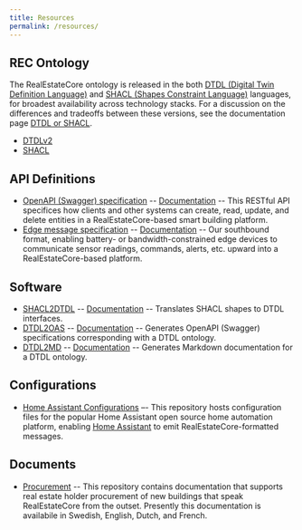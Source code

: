 ```yaml
---
title: Resources
permalink: /resources/
---
```


## REC Ontology

The RealEstateCore ontology is released in the both [DTDL (Digital Twin Definition Language)](https://github.com/Azure/opendigitaltwins-dtdl)  and [SHACL (Shapes Constraint Language)](https://www.w3.org/TR/shacl/) languages, for broadest availability across technology stacks. For a discussion on the differences and tradeoffs between these versions, see the documentation page [DTDL or SHACL](/docs/DTDL-or-SHACL).

* [DTDLv2](https://github.com/RealEstateCore/rec/tree/main/Source/DTDLv2)
* [SHACL](https://github.com/RealEstateCore/REC4/tree/main/Source/SHACL)

## API Definitions

* [OpenAPI (Swagger) specification](https://raw.githubusercontent.com/RealEstateCore/rec/main/API/REST/RealEstateCore.Ontology.DTDLv2.yaml) -- [Documentation](/docs/API/REST) -- This RESTful API specifices how clients and other systems can create, read, update, and delete entities in a RealEstateCore-based smart building platform.
* [Edge message specification](https://raw.githubusercontent.com/RealEstateCore/rec/main/API/Edge/edge_message.schema.json) -- [Documentation](/docs/API/Edge) -- Our southbound format, enabling battery- or bandwidth-constrained edge devices to communicate sensor readings, commands, alerts, etc. upward into a RealEstateCore-based platform. 

## Software

* [SHACL2DTDL](https://github.com/RealEstateCore/SHACL2DTDL) -- [Documentation](/docs/tools/SHACL2DTDL) -- Translates SHACL shapes to DTDL interfaces.
* [DTDL2OAS](https://github.com/RealEstateCore/DTDL2OAS) -- [Documentation](/docs/tools/DTDL2OAS) -- Generates OpenAPI (Swagger) specifications corresponding with a DTDL ontology.
* [DTDL2MD](https://github.com/RealEstateCore/DTDL2MD) -- [Documentation](/docs/tools/DTDL2MD) -- Generates Markdown documentation for a DTDL ontology.

## Configurations

* [Home Assistant Configurations](https://github.com/RealEstateCore/HomeAssistantConfigs) –- This repository hosts configuration files for the popular Home Assistant open source home automation platform, enabling [Home Assistant](https://www.home-assistant.io/) to emit RealEstateCore-formatted messages.

## Documents

* [Procurement](https://github.com/RealEstateCore/procurement) -- This repository contains documentation that supports real estate holder procurement of new buildings that speak RealEstateCore from the outset. Presently this documentation is availabile in Swedish, English, Dutch, and French.
